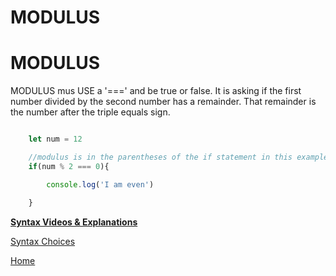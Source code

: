 # MODULUS

# MODULUS

MODULUS mus USE a '===' and be true or false. It is asking if the first number divided by the second number has a remainder. That remainder is the number after the triple equals sign.

```js

    let num = 12

    //modulus is in the parentheses of the if statement in this example
    if(num % 2 === 0){

        console.log('I am even')

    }

```


**[Syntax Videos & Explanations](https://github.com/10-3-pursuit/10-3-resources/blob/main/javascript-essentials.md)**

[Syntax Choices][def]

[def]: README.md

[Home](https://github.com/10-3-pursuit/10-3-resources/tree/main)